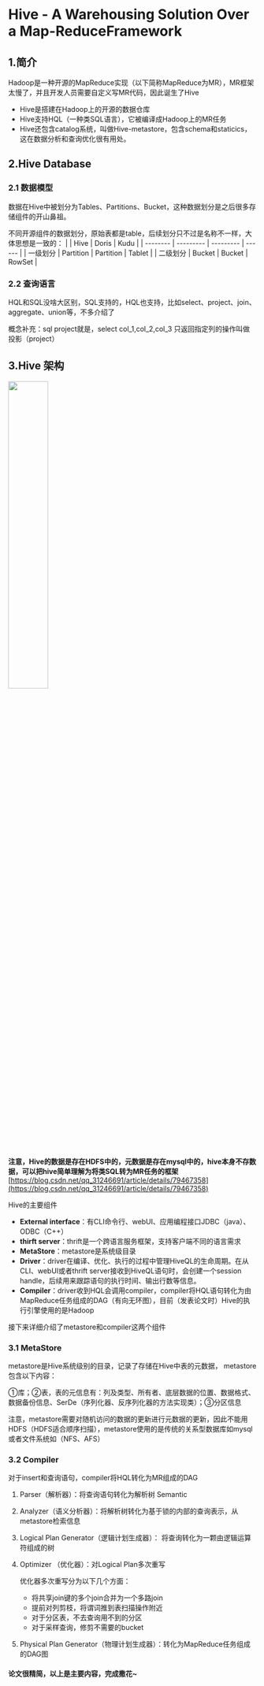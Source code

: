 # Hive - A Warehousing Solution Over a Map-ReduceFramework

## 1.简介

Hadoop是一种开源的MapReduce实现（以下简称MapReduce为MR），MR框架太慢了，并且开发人员需要自定义写MR代码，因此诞生了Hive

 - Hive是搭建在Hadoop上的开源的数据仓库
 - Hive支持HQL（一种类SQL语言），它被编译成Hadoop上的MR任务
 - Hive还包含catalog系统，叫做Hive-metastore，包含schema和staticics，这在数据分析和查询优化很有用处。

## 2.Hive Database
### 2.1 数据模型
数据在Hive中被划分为Tables、Partitions、Bucket，这种数据划分是之后很多存储组件的开山鼻祖。

不同开源组件的数据划分，原始表都是table，后续划分只不过是名称不一样，大体思想是一致的：
|          | Hive      | Doris     | Kudu   |
| -------- | --------- | --------- | ------ |
| 一级划分 | Partition | Partition | Tablet |
| 二级划分 | Bucket    | Bucket    | RowSet |


### 2.2 查询语言
HQL和SQL没啥大区别，SQL支持的，HQL也支持，比如select、project、join、aggregate、union等，不多介绍了

概念补充：sql project就是，select col_1,col_2,col_3 只返回指定列的操作叫做投影（project）

## 3.Hive 架构
<img src="https://img-blog.csdnimg.cn/20210718150120429.png" width=40%>

**注意，Hive的数据是存在HDFS中的，元数据是存在mysql中的，hive本身不存数据，可以把hive简单理解为将类SQL转为MR任务的框架**
[https://blog.csdn.net/qq_31246691/article/details/79467358](https://blog.csdn.net/qq_31246691/article/details/79467358)

Hive的主要组件

 - **External interface**：有CLI命令行、webUI、应用编程接口JDBC（java）、ODBC（C++）
 - **thirft server**：thrift是一个跨语言服务框架，支持客户端不同的语言需求
 - **MetaStore**：metastore是系统级目录
 - **Driver**：driver在编译、优化、执行的过程中管理HiveQL的生命周期。在从CLI、webUI或者thrift server接收到HiveQL语句时，会创建一个session handle，后续用来跟踪语句的执行时间、输出行数等信息。
 - **Compiler**：driver收到HQL会调用compiler，compiler将HQL语句转化为由MapReduce任务组成的DAG（有向无环图），目前（发表论文时）Hive的执行引擎使用的是Hadoop

接下来详细介绍了metastore和compiler这两个组件
### 3.1 MetaStore
metastore是Hive系统级别的目录，记录了存储在Hive中表的元数据，
metastore包含以下内容：

①库；②表，表的元信息有：列及类型、所有者、底层数据的位置、数据格式、数据备份信息、SerDe（序列化器、反序列化器的方法实现类）；③分区信息

注意，metastore需要对随机访问的数据的更新进行元数据的更新，因此不能用HDFS（HDFS适合顺序扫描），metastore使用的是传统的关系型数据库如mysql或者文件系统如（NFS、AFS）

### 3.2 Compiler
对于insert和查询语句，compiler将HQL转化为MR组成的DAG

 1. Parser（解析器）：将查询语句转化为解析树 Semantic
 2. Analyzer（语义分析器）：将解析树转化为基于锁的内部的查询表示，从metastore检索信息 
 3. Logical Plan Generator（逻辑计划生成器）： 将查询转化为一颗由逻辑运算符组成的树
 4. Optimizer （优化器）：对Logical Plan多次重写

	优化器多次重写分为以下几个方面：
	
	 - 将共享join键的多个join合并为一个多路join
	 - 提前对列剪枝，将谓词推到表扫描操作附近
	 - 对于分区表，不去查询用不到的分区
	 - 对于采样查询，修剪不需要的bucket

 5. Physical Plan Generator（物理计划生成器）：转化为MapReduce任务组成的DAG图

#### 论文很精简，以上是主要内容，完成撒花~